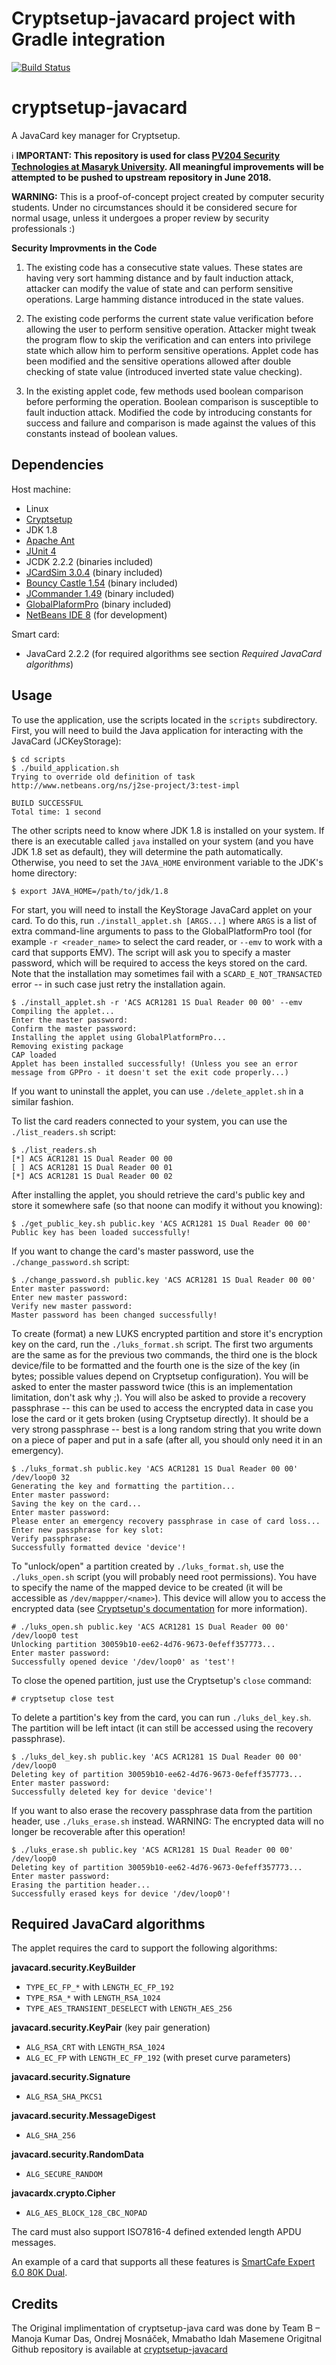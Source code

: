 # Cryptsetup-javacard project with Gradle integration

[![Build Status](https://travis-ci.org/JavaCardSpot-dev/cryptsetup-javacard.svg?branch=master)](https://travis-ci.org/JavaCardSpot-dev/cryptsetup-javacard)

# cryptsetup-javacard
A JavaCard key manager for Cryptsetup.

:information_source: **IMPORTANT: This repository is used for class [PV204 Security Technologies at Masaryk University](https://is.muni.cz/auth/predmety/predmet?lang=en;setlang=en;pvysl=3141746). All meaningful improvements will be attempted to be pushed to upstream repository in June 2018.**


**WARNING:** This is a proof-of-concept project created by computer security students. Under no circumstances should it be considered secure for normal usage, unless it undergoes a proper review by security professionals :)

**Security Improvments in the Code**
1. The existing code has a consecutive state values. These states are having very sort hamming distance and by fault induction attack, attacker can modify the value of state and can perform sensitive operations. Large hamming distance introduced in the state values.

2. The existing code performs the current state value verification before allowing the user to perform sensitive operation. Attacker might tweak the program flow to skip the verification and can enters into privilege state which allow him to perform sensitive operations. Applet code has been modified and the sensitive operations allowed after double checking of state value (introduced inverted state value checking).

3. In the existing applet code, few methods used boolean comparison before performing the operation. Boolean comparison is susceptible to fault induction attack. Modified the code by introducing constants for success and failure and comparison is made against the values of this constants instead of boolean values.


## Dependencies

Host machine:
 * Linux
 * [Cryptsetup](https://gitlab.com/cryptsetup/cryptsetup/)
 * JDK 1.8
 * [Apache Ant](https://ant.apache.org/)
 * [JUnit 4](http://junit.org/junit4/)
 * JCDK 2.2.2 (binaries included)
 * [JCardSim 3.0.4](https://jcardsim.org) (binary included)
 * [Bouncy Castle 1.54](https://bouncycastle.org) (binary included)
 * [JCommander 1.49](http://jcommander.org/) (binary included)
 * [GlobalPlaformPro](https://github.com/martinpaljak/GlobalPlatformPro) (binary included)
 * [NetBeans IDE 8](https://netbeans.org/) (for development)

Smart card:
 * JavaCard 2.2.2 (for required algorithms see section *Required JavaCard algorithms*)

## Usage

To use the application, use the scripts located in the `scripts` subdirectory. First, you will need to build the Java application for interacting with the JavaCard (JCKeyStorage):
```
$ cd scripts
$ ./build_application.sh
Trying to override old definition of task http://www.netbeans.org/ns/j2se-project/3:test-impl

BUILD SUCCESSFUL
Total time: 1 second
```

The other scripts need to know where JDK 1.8 is installed on your system. If there is an executable called `java` installed on your system (and you have JDK 1.8 set as default), they will determine the path automatically. Otherwise, you need to set the `JAVA_HOME` environment variable to the JDK's home directory:
```
$ export JAVA_HOME=/path/to/jdk/1.8
```

For start, you will need to install the KeyStorage JavaCard applet on your card. To do this, run `./install_applet.sh [ARGS...]` where `ARGS` is a list of extra command-line arguments to pass to the GlobalPlatformPro tool (for example `-r <reader_name>` to select the card reader, or `--emv` to work with a card that supports EMV). The script will ask you to specify a master password, which will be required to access the keys stored on the card. Note that the installation may sometimes fail with a `SCARD_E_NOT_TRANSACTED` error -- in such case just retry the installation again.
```
$ ./install_applet.sh -r 'ACS ACR1281 1S Dual Reader 00 00' --emv
Compiling the applet...
Enter the master password: 
Confirm the master password: 
Installing the applet using GlobalPlatformPro...
Removing existing package
CAP loaded
Applet has been installed successfully! (Unless you see an error message from GPPro - it doesn't set the exit code properly...)
```

If you want to uninstall the applet, you can use `./delete_applet.sh` in a similar fashion.

To list the card readers connected to your system, you can use the `./list_readers.sh` script:
```
$ ./list_readers.sh
[*] ACS ACR1281 1S Dual Reader 00 00
[ ] ACS ACR1281 1S Dual Reader 00 01
[*] ACS ACR1281 1S Dual Reader 00 02
```

After installing the applet, you should retrieve the card's public key and store it somewhere safe (so that noone can modify it without you knowing):
```
$ ./get_public_key.sh public.key 'ACS ACR1281 1S Dual Reader 00 00'
Public key has been loaded successfully!
```

If you want to change the card's master password, use the `./change_password.sh` script:
```
$ ./change_password.sh public.key 'ACS ACR1281 1S Dual Reader 00 00'
Enter master password: 
Enter new master password: 
Verify new master password: 
Master password has been changed successfully!
```

To create (format) a new LUKS encrypted partition and store it's encryption key on the card, run the `./luks_format.sh` script. The first two arguments are the same as for the previous two commands, the third one is the block device/file to be formatted and the fourth one is the size of the key (in bytes; possible values depend on Cryptsetup configuration). You will be asked to enter the master password twice (this is an implementation limitation, don't ask why ;). You will also be asked to provide a recovery passphrase -- this can be used to access the encrypted data in case you lose the card or it gets broken (using Cryptsetup directly). It should be a very strong passphrase -- best is a long random string that you write down on a piece of paper and put in a safe (after all, you should only need it in an emergency).
```
$ ./luks_format.sh public.key 'ACS ACR1281 1S Dual Reader 00 00' /dev/loop0 32
Generating the key and formatting the partition...
Enter master password: 
Saving the key on the card...
Enter master password: 
Please enter an emergency recovery passphrase in case of card loss...
Enter new passphrase for key slot: 
Verify passphrase: 
Successfully formatted device 'device'!
```

To "unlock/open" a partition created by `./luks_format.sh`, use the `./luks_open.sh` script (you will probably need root permissions). You have to specify the name of the mapped device to be created (it will be accessible as `/dev/mappper/<name>`). This device will allow you to access the encrypted data (see [Cryptsetup's documentation](https://gitlab.com/cryptsetup/cryptsetup/wikis/FrequentlyAskedQuestions#2-setup) for more information).
```
# ./luks_open.sh public.key 'ACS ACR1281 1S Dual Reader 00 00' /dev/loop0 test
Unlocking partition 30059b10-ee62-4d76-9673-0efeff357773...
Enter master password: 
Successfully opened device '/dev/loop0' as 'test'! 
```

To close the opened partition, just use the Cryptsetup's `close` command:
```
# cryptsetup close test
```

To delete a partition's key from the card, you can run `./luks_del_key.sh`. The partition will be left intact (it can still be accessed using the recovery passphrase).
```
$ ./luks_del_key.sh public.key 'ACS ACR1281 1S Dual Reader 00 00' /dev/loop0
Deleting key of partition 30059b10-ee62-4d76-9673-0efeff357773...
Enter master password: 
Successfully deleted key for device 'device'!
```

If you want to also erase the recovery passphrase data from the partition header, use `./luks_erase.sh` instead. WARNING: The encrypted data will no longer be recoverable after this operation!
```
$ ./luks_erase.sh public.key 'ACS ACR1281 1S Dual Reader 00 00' /dev/loop0
Deleting key of partition 30059b10-ee62-4d76-9673-0efeff357773...
Enter master password:
Erasing the partition header...
Successfully erased keys for device '/dev/loop0'!
```

## Required JavaCard algorithms
The applet requires the card to support the following algorithms:

**javacard.security.KeyBuilder**
 * `TYPE_EC_FP_*` with `LENGTH_EC_FP_192`
 * `TYPE_RSA_*` with `LENGTH_RSA_1024`
 * `TYPE_AES_TRANSIENT_DESELECT` with `LENGTH_AES_256`

**javacard.security.KeyPair** (key pair generation)
 * `ALG_RSA_CRT` with `LENGTH_RSA_1024`
 * `ALG_EC_FP` with `LENGTH_EC_FP_192` (with preset curve parameters)

**javacard.security.Signature**
 * `ALG_RSA_SHA_PKCS1`

**javacard.security.MessageDigest**
 * `ALG_SHA_256`

**javacard.security.RandomData**
 * `ALG_SECURE_RANDOM`

**javacardx.crypto.Cipher**
 * `ALG_AES_BLOCK_128_CBC_NOPAD`

The card must also support ISO7816-4 defined extended length APDU messages.

An example of a card that supports all these features is [SmartCafe Expert 6.0 80K Dual](http://www.smartcardfocus.com/shop/ilp/id~684/smartcafe-expert-6-0-80k-dual-/p/index.shtml).
## Credits
The Original implimentation of cryptsetup-java card was done by
Team B &ndash; Manoja Kumar Das, Ondrej Mosnáček, Mmabatho Idah Masemene
Origitnal Github repository is available at 
[cryptsetup-javacard](https://github.com/WOnder93/cryptsetup-javacard)
